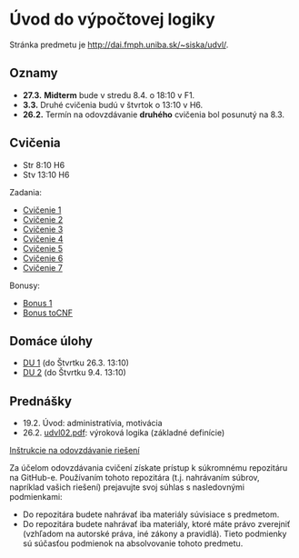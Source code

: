 Úvod do výpočtovej logiky
=========================


Stránka predmetu je http://dai.fmph.uniba.sk/~siska/udvl/.

Oznamy
------
* **27.3.** **Midterm** bude v stredu 8.4. o 18:10 v F1.
* **3.3.** Druhé cvičenia budú v štvrtok o 13:10 v H6.
* **26.2.** Termín na odovzdávanie **druhého** cvičenia bol posunutý
  na 8.3.

Cvičenia
--------
* Str 8:10 H6
* Stv 13:10 H6

Zadania:
* [Cvičenie 1](cv01)
* [Cvičenie 2](cv02)
* [Cvičenie 3](cv03)
* [Cvičenie 4](cv04)
* [Cvičenie 5](cv05)
* [Cvičenie 6](cv06)
* [Cvičenie 7](cv07)

Bonusy:
* [Bonus 1](bonus01)
* [Bonus toCNF](cv07#bonus)

Domáce úlohy
------------

* [DU 1](du01) (do Štvrtku 26.3. 13:10)
* [DU 2](du02) (do Štvrtku 9.4. 13:10)

Prednášky
---------
* 19.2. Úvod: administratívia, motivácia
* 26.2. [udvl02.pdf](slides/udvl02.pdf): výroková logika (základné definície)

[Inštrukcie na odovzdávanie riešení](odovzdavanie.md)

Za účelom odovzdávania cvičení získate prístup k súkromnému repozitáru na GitHub-e.
Používaním tohoto repozitára (t.j. nahrávaním súbrov, napríklad vašich riešení) prejavujte
svoj súhlas s nasledovnými podmienkami:
- Do repozitára budete nahrávať iba materiály súvisiace s predmetom.
- Do repozitára budete nahrávať iba materiály, ktoré máte právo zverejniť
  (vzhľadom na autorské práva, iné zákony a pravidlá).
Tieto podmienky sú súčasťou podmienok na absolvovanie tohoto predmetu.
